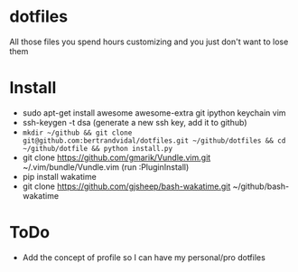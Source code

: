 dotfiles
========

All those files you spend hours customizing and you just don't want to lose them

Install
=======

* sudo apt-get install awesome awesome-extra git ipython keychain vim
* ssh-keygen -t dsa (generate a new ssh key, add it to github)
* `mkdir ~/github && git clone git@github.com:bertrandvidal/dotfiles.git ~/github/dotfiles && cd ~/github/dotfile && python install.py`
* git clone https://github.com/gmarik/Vundle.vim.git ~/.vim/bundle/Vundle.vim (run :PluginInstall)
* pip install wakatime
* git clone https://github.com/gjsheep/bash-wakatime.git ~/github/bash-wakatime

ToDo
====

* Add the concept of profile so I can have my personal/pro dotfiles

